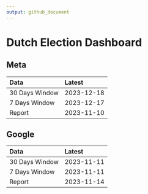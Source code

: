 ```yaml
---
output: github_document
---
```


# Dutch Election Dashboard



## Meta


|Data           |Latest     |
|:--------------|:----------|
|30 Days Window |2023-12-18 |
|7 Days Window  |2023-12-17 |
|Report         |2023-11-10 |

## Google


|Data           |Latest     |
|:--------------|:----------|
|30 Days Window |2023-11-11 |
|7 Days Window  |2023-11-11 |
|Report         |2023-11-14 |
